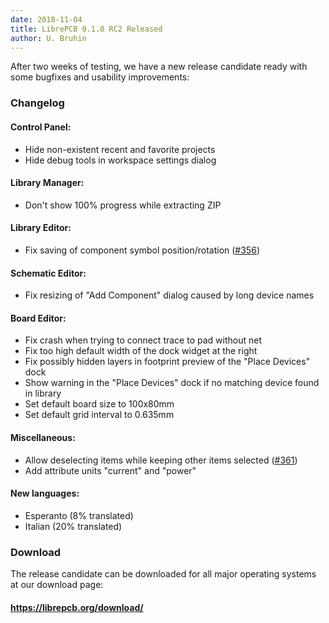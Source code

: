 ```yaml
---
date: 2018-11-04
title: LibrePCB 0.1.0 RC2 Released
author: U. Bruhin
---
```


After two weeks of testing, we have a new release candidate ready with some
bugfixes and usability improvements:


### Changelog

#### Control Panel:
- Hide non-existent recent and favorite projects
- Hide debug tools in workspace settings dialog

#### Library Manager:
- Don't show 100% progress while extracting ZIP

#### Library Editor:
- Fix saving of component symbol position/rotation
  ([#356](https://github.com/LibrePCB/LibrePCB/issues/356))

#### Schematic Editor:
- Fix resizing of "Add Component" dialog caused by long device names

#### Board Editor:
- Fix crash when trying to connect trace to pad without net
- Fix too high default width of the dock widget at the right
- Fix possibly hidden layers in footprint preview of the "Place Devices" dock
- Show warning in the "Place Devices" dock if no matching device found in
  library
- Set default board size to 100x80mm
- Set default grid interval to 0.635mm

#### Miscellaneous:
- Allow deselecting items while keeping other items selected
  ([#361](https://github.com/LibrePCB/LibrePCB/pull/361))
- Add attribute units "current" and "power"

#### New languages:
- Esperanto (8% translated)
- Italian (20% translated)


### Download

The release candidate can be downloaded for all major operating systems at our
download page:

#### https://librepcb.org/download/
